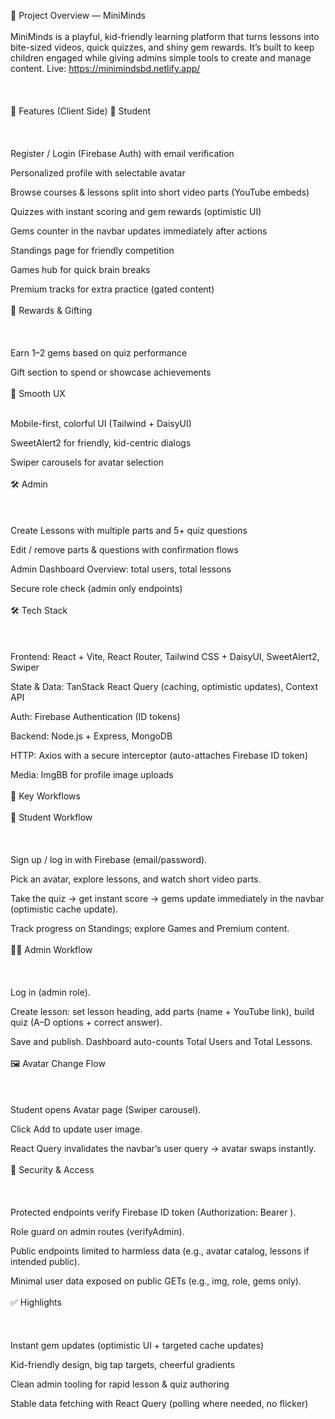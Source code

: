 📌 Project Overview — MiniMinds
 </br> </br>
MiniMinds is a playful, kid-friendly learning platform that turns lessons into bite-sized videos, quick quizzes, and shiny gem rewards. It’s built to keep children engaged while giving admins simple tools to create and manage content.
Live: https://minimindsbd.netlify.app/ </br> </br>
 </br> </br>
🧩 Features (Client Side)
👦 Student </br> </br>
 </br> </br>
Register / Login (Firebase Auth) with email verification

Personalized profile with selectable avatar

Browse courses & lessons split into short video parts (YouTube embeds)

Quizzes with instant scoring and gem rewards (optimistic UI)

Gems counter in the navbar updates immediately after actions

Standings page for friendly competition

Games hub for quick brain breaks

Premium tracks for extra practice (gated content)
 </br> </br>
🎁 Rewards & Gifting </br> </br>
 </br> </br>
Earn 1–2 gems based on quiz performance

Gift section to spend or showcase achievements
 </br> </br>
🧭 Smooth UX </br> </br>

Mobile-first, colorful UI (Tailwind + DaisyUI)

SweetAlert2 for friendly, kid-centric dialogs

Swiper carousels for avatar selection
 </br> </br>
🛠️ Admin </br> </br>
 </br> </br>
Create Lessons with multiple parts and 5+ quiz questions

Edit / remove parts & questions with confirmation flows

Admin Dashboard Overview: total users, total lessons

Secure role check (admin only endpoints)
 </br> </br>
🛠 Tech Stack </br> </br>
 </br> </br>
Frontend: React + Vite, React Router, Tailwind CSS + DaisyUI, SweetAlert2, Swiper

State & Data: TanStack React Query (caching, optimistic updates), Context API

Auth: Firebase Authentication (ID tokens)

Backend: Node.js + Express, MongoDB

HTTP: Axios with a secure interceptor (auto-attaches Firebase ID token)

Media: ImgBB for profile image uploads
 </br> </br>
🔄 Key Workflows </br> </br>
👦 Student Workflow </br> </br>
 </br> </br>
Sign up / log in with Firebase (email/password).

Pick an avatar, explore lessons, and watch short video parts.

Take the quiz → get instant score → gems update immediately in the navbar (optimistic cache update).

Track progress on Standings; explore Games and Premium content.
 </br> </br>
🧑‍🏫 Admin Workflow </br> </br>
 </br> </br>
Log in (admin role).

Create lesson: set lesson heading, add parts (name + YouTube link), build quiz (A–D options + correct answer).

Save and publish. Dashboard auto-counts Total Users and Total Lessons.
 </br> </br>
🖼️ Avatar Change Flow </br> </br>
 </br> </br>
Student opens Avatar page (Swiper carousel).

Click Add to update user image.

React Query invalidates the navbar’s user query → avatar swaps instantly.
 </br> </br>
🔐 Security & Access </br> </br>
 </br> </br>
Protected endpoints verify Firebase ID token (Authorization: Bearer <token>).

Role guard on admin routes (verifyAdmin).

Public endpoints limited to harmless data (e.g., avatar catalog, lessons if intended public).

Minimal user data exposed on public GETs (e.g., img, role, gems only).
 </br> </br>
✅ Highlights </br> </br>
 </br> </br>
Instant gem updates (optimistic UI + targeted cache updates)

Kid-friendly design, big tap targets, cheerful gradients

Clean admin tooling for rapid lesson & quiz authoring

Stable data fetching with React Query (polling where needed, no flicker)
